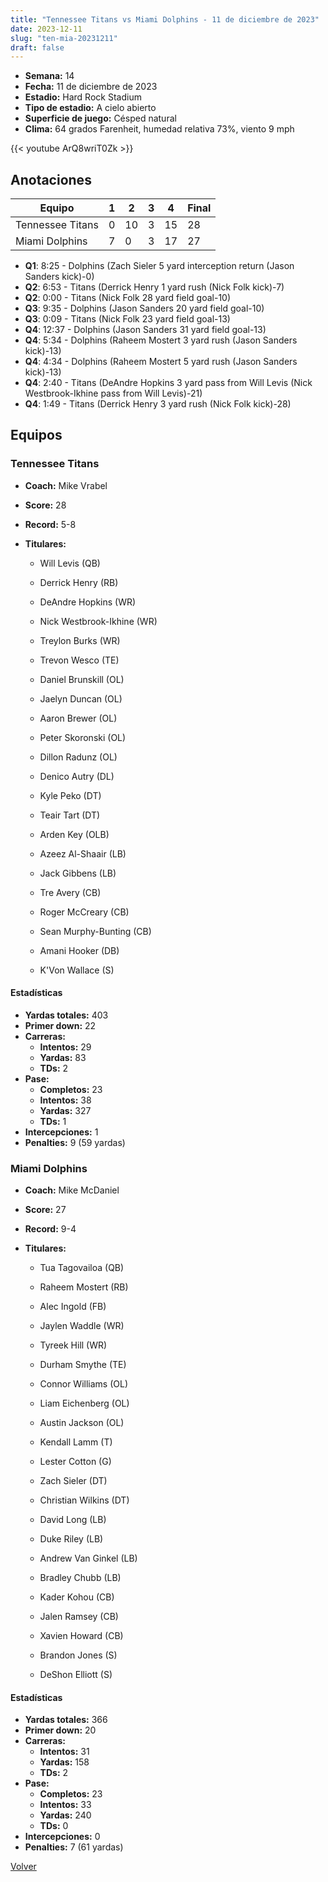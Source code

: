 ```yaml
---
title: "Tennessee Titans vs Miami Dolphins - 11 de diciembre de 2023"
date: 2023-12-11
slug: "ten-mia-20231211"
draft: false
---
```


- **Semana:** 14
- **Fecha:** 11 de diciembre de 2023
- **Estadio:** Hard Rock Stadium
- **Tipo de estadio:** A cielo abierto
- **Superficie de juego:** Césped natural
- **Clima:** 64 grados Farenheit, humedad relativa 73%, viento 9 mph


{{< youtube ArQ8wriT0Zk >}}


## Anotaciones
| Equipo | 1 | 2 | 3 | 4 | Final |
|--------|---|---|---|---|-------|
| Tennessee Titans  | 0 | 10 | 3 | 15  | 28 |
| Miami Dolphins  | 7 | 0 | 3 | 17  | 27 |
- **Q1**: 8:25 - Dolphins (Zach Sieler 5 yard interception return (Jason Sanders kick)-0)
- **Q2**: 6:53 - Titans (Derrick Henry 1 yard rush (Nick Folk kick)-7)
- **Q2**: 0:00 - Titans (Nick Folk 28 yard field goal-10)
- **Q3**: 9:35 - Dolphins (Jason Sanders 20 yard field goal-10)
- **Q3**: 0:09 - Titans (Nick Folk 23 yard field goal-13)
- **Q4**: 12:37 - Dolphins (Jason Sanders 31 yard field goal-13)
- **Q4**: 5:34 - Dolphins (Raheem Mostert 3 yard rush (Jason Sanders kick)-13)
- **Q4**: 4:34 - Dolphins (Raheem Mostert 5 yard rush (Jason Sanders kick)-13)
- **Q4**: 2:40 - Titans (DeAndre Hopkins 3 yard pass from Will Levis (Nick Westbrook-Ikhine pass from Will Levis)-21)
- **Q4**: 1:49 - Titans (Derrick Henry 3 yard rush (Nick Folk kick)-28)


## Equipos


### Tennessee Titans
* **Coach:** Mike Vrabel
* **Score:** 28
* **Record:** 5-8
* **Titulares:** 

  * Will Levis (QB) 

  * Derrick Henry (RB) 

  * DeAndre Hopkins (WR) 

  * Nick Westbrook-Ikhine (WR) 

  * Treylon Burks (WR) 

  * Trevon Wesco (TE) 

  * Daniel Brunskill (OL) 

  * Jaelyn Duncan (OL) 

  * Aaron Brewer (OL) 

  * Peter Skoronski (OL) 

  * Dillon Radunz (OL) 

  * Denico Autry (DL) 

  * Kyle Peko (DT) 

  * Teair Tart (DT) 

  * Arden Key (OLB) 

  * Azeez Al-Shaair (LB) 

  * Jack Gibbens (LB) 

  * Tre Avery (CB) 

  * Roger McCreary (CB) 

  * Sean Murphy-Bunting (CB) 

  * Amani Hooker (DB) 

  * K'Von Wallace (S) 

#### Estadísticas
* **Yardas totales:** 403
* **Primer down:** 22
* **Carreras:**
  * **Intentos:** 29
  * **Yardas:** 83
  * **TDs:** 2
* **Pase:**
  * **Completos:** 23
  * **Intentos:** 38
  * **Yardas:** 327
  * **TDs:** 1
* **Intercepciones:** 1
* **Penalties:** 9 (59 yardas)

### Miami Dolphins
* **Coach:** Mike McDaniel
* **Score:** 27
* **Record:** 9-4
* **Titulares:** 

  * Tua Tagovailoa (QB) 

  * Raheem Mostert (RB) 

  * Alec Ingold (FB) 

  * Jaylen Waddle (WR) 

  * Tyreek Hill (WR) 

  * Durham Smythe (TE) 

  * Connor Williams (OL) 

  * Liam Eichenberg (OL) 

  * Austin Jackson (OL) 

  * Kendall Lamm (T) 

  * Lester Cotton (G) 

  * Zach Sieler (DT) 

  * Christian Wilkins (DT) 

  * David Long (LB) 

  * Duke Riley (LB) 

  * Andrew Van Ginkel (LB) 

  * Bradley Chubb (LB) 

  * Kader Kohou (CB) 

  * Jalen Ramsey (CB) 

  * Xavien Howard (CB) 

  * Brandon Jones (S) 

  * DeShon Elliott (S) 

#### Estadísticas
* **Yardas totales:** 366
* **Primer down:** 20
* **Carreras:**
  * **Intentos:** 31
  * **Yardas:** 158
  * **TDs:** 2
* **Pase:**
  * **Completos:** 23
  * **Intentos:** 33
  * **Yardas:** 240
  * **TDs:** 0
* **Intercepciones:** 0
* **Penalties:** 7 (61 yardas)


[Volver](/historia/2023)
